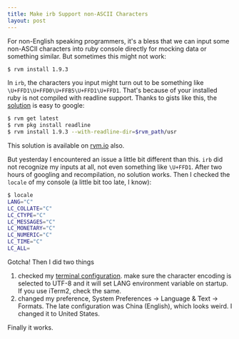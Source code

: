 ```yaml
---
title: Make irb Support non-ASCII Characters
layout: post
---
```


For non-English speaking programmers, it's a bless that we can input some non-ASCII characters
into ruby console directly for mocking data or something similar. But sometimes this might not
work:

```bash
$ rvm install 1.9.3
```

In `irb`, the characters you input might turn out to be something like
`\U+FFD1\U+FFD0\U+FFB5\U+FFD1\U+FFD1`. That's because of your installed ruby is not
compiled with readline support. Thanks to gists like this, the
[solution](https://gist.github.com/1968562) is easy to google:

```bash
$ rvm get latest
$ rvm pkg install readline
$ rvm install 1.9.3 --with-readline-dir=$rvm_path/usr
```

This solution is available on [rvm.io](https://rvm.io/packages/readline/) also.

But yesterday I encountered an issue a little bit different than this.
`irb` did not recognize my inputs at all, not even something like `\U+FFD1`.
After two hours of googling and recompilation, no solution works.
Then I checked the `locale` of my console (a little bit too late, I know):

```bash
$ locale
LANG="C"
LC_COLLATE="C"
LC_CTYPE="C"
LC_MESSAGES="C"
LC_MONETARY="C"
LC_NUMERIC="C"
LC_TIME="C"
LC_ALL=
```

Gotcha! Then I did two things

1. checked my [terminal configuration](http://stackoverflow.com/a/2936107/179691).
   make sure the character encoding is selected to UTF-8 and it will set LANG environment variable
   on startup. If you use iTerm2, check the same.
2. changed my preference, System Preferences -> Language & Text -> Formats.
   The late configuration was China (English), which looks weird. I changed it to United States.

Finally it works.
